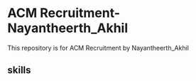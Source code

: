 # ACM Recruitment-Nayantheerth_Akhil

This repository is for ACM Recruitment by Nayantheerth_Akhil

## skills
